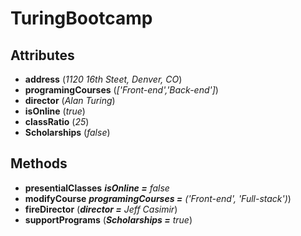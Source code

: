 # TuringBootcamp

## Attributes
* __address__ (*1120 16th Steet, Denver, CO*)
* __programingCourses__ (*['Front-end','Back-end']*)
* __director__ (*Alan Turing*)
* __isOnline__ (*true*)
* __classRatio__ (*25*)
* __Scholarships__ (*false*)

## Methods
* __presentialClasses__  *__isOnline =__ false*
* __modifyCourse__ *__programingCourses =__ ('Front-end', 'Full-stack')*)
* __fireDirector__ (*__director =__ Jeff Casimir*)
* __supportPrograms__ (*__Scholarships =__ true*)
